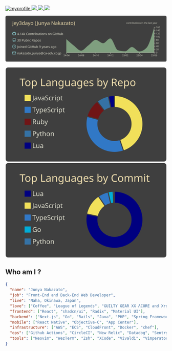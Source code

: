 <p align="left">
  <a href="https://github.com/jey3dayo/">
    <img src="https://komarev.com/ghpvc/?username=jey3dayo" alt="myprofile" />
  </a>
  <a href="https://github.com/jey3dayo">
    <img height="20" src="https://img.shields.io/github/followers/jey3dayo?label=follow&logo=github&style=flat" />
  </a>
  <a href="https://qiita.com/jey3dayo">
    <img height="20" src="https://qiita-badge.apiapi.app/s/jey3dayo/posts.svg" />
  </a>
  <a href="https://qiita.com/jey">
    <img height="20" src="https://qiita-badge.apiapi.app/s/jey/contributions.svg" />
  </a>
</p>


<img src="https://raw.githubusercontent.com/jey3dayo/jey3dayo/main/profile-summary-card-output/zenburn/0-profile-details.svg" width="684" />

![](https://raw.githubusercontent.com/jey3dayo/jey3dayo/main/profile-summary-card-output/zenburn/1-repos-per-language.svg)
![](https://raw.githubusercontent.com/jey3dayo/jey3dayo/main/profile-summary-card-output/zenburn/2-most-commit-language.svg)

## Who am I ?

```json
{
  "name": "Junya Nakazato",
  "job": "Front-End and Back-End Web Developer",
  "live": "Naha, Okinawa, Japan",
  "love": ["Coffee", "League of Legends", "GUILTY GEAR XX ΛCORE and Xrd"],
  "frontend": ["React", "shadcn/ui", "Radix", "Material UI"],
  "backend": ["Next.js", "Go", "Rails", "Java", "PHP", "Spring Framework"],
  "mobile": ["React Native", "Objective-C", "App Center"],
  "infrastructure": ["AWS", "ECS", "CloudFront", "Docker", "chef"],
  "ops": ["Github Actions", "CircleCI", "New Relic", "Datadog", "Sentry"],
  "tools": ["Neovim", "WezTerm", "Zsh", "XCode", "Vivaldi", "Vimperator"]
}

```
